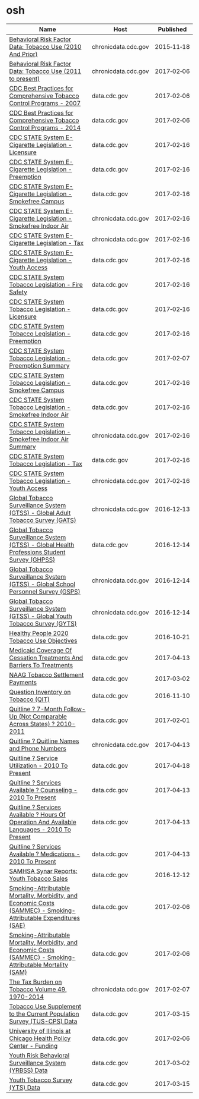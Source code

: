 # osh

Name | Host | Published
---- | ---- | ---------
[Behavioral Risk Factor Data: Tobacco Use (2010 And Prior)](../datasets/fpp2-pp25.md) | chronicdata.cdc.gov | 2015&#x2011;11&#x2011;18
[Behavioral Risk Factor Data: Tobacco Use (2011 to present)](../datasets/wsas-xwh5.md) | chronicdata.cdc.gov | 2017&#x2011;02&#x2011;06
[CDC Best Practices for Comprehensive Tobacco Control Programs - 2007](../datasets/n4v6-56e8.md) | data.cdc.gov | 2017&#x2011;02&#x2011;06
[CDC Best Practices for Comprehensive Tobacco Control Programs - 2014](../datasets/vm4m-idi8.md) | data.cdc.gov | 2017&#x2011;02&#x2011;06
[CDC STATE System E-Cigarette Legislation - Licensure](../datasets/ne52-uraz.md) | data.cdc.gov | 2017&#x2011;02&#x2011;16
[CDC STATE System E-Cigarette Legislation - Preemption](../datasets/piju-vf3p.md) | data.cdc.gov | 2017&#x2011;02&#x2011;16
[CDC STATE System E-Cigarette Legislation - Smokefree Campus](../datasets/itia-u6fu.md) | data.cdc.gov | 2017&#x2011;02&#x2011;16
[CDC STATE System E-Cigarette Legislation - Smokefree Indoor Air](../datasets/wan8-w4er.md) | chronicdata.cdc.gov | 2017&#x2011;02&#x2011;16
[CDC STATE System E-Cigarette Legislation - Tax](../datasets/kwbr-syv2.md) | chronicdata.cdc.gov | 2017&#x2011;02&#x2011;16
[CDC STATE System E-Cigarette Legislation - Youth Access](../datasets/8zea-kwnt.md) | data.cdc.gov | 2017&#x2011;02&#x2011;16
[CDC STATE System Tobacco Legislation - Fire Safety](../datasets/isz8-idbx.md) | data.cdc.gov | 2017&#x2011;02&#x2011;16
[CDC STATE System Tobacco Legislation - Licensure](../datasets/eb4y-d4ic.md) | data.cdc.gov | 2017&#x2011;02&#x2011;16
[CDC STATE System Tobacco Legislation - Preemption](../datasets/xsta-sbh5.md) | data.cdc.gov | 2017&#x2011;02&#x2011;16
[CDC STATE System Tobacco Legislation - Preemption Summary](../datasets/hj2x-85ya.md) | data.cdc.gov | 2017&#x2011;02&#x2011;07
[CDC STATE System Tobacco Legislation - Smokefree Campus](../datasets/yhkp-cczf.md) | data.cdc.gov | 2017&#x2011;02&#x2011;16
[CDC STATE System Tobacco Legislation - Smokefree Indoor Air](../datasets/32fd-hyzc.md) | data.cdc.gov | 2017&#x2011;02&#x2011;16
[CDC STATE System Tobacco Legislation - Smokefree Indoor Air Summary](../datasets/2snk-eav4.md) | chronicdata.cdc.gov | 2017&#x2011;02&#x2011;16
[CDC STATE System Tobacco Legislation - Tax](../datasets/2dwv-vfam.md) | data.cdc.gov | 2017&#x2011;02&#x2011;16
[CDC STATE System Tobacco Legislation - Youth Access](../datasets/hgv5-3wrn.md) | chronicdata.cdc.gov | 2017&#x2011;02&#x2011;16
[Global Tobacco Surveillance System (GTSS) - Global Adult Tobacco Survey (GATS)](../datasets/4xf6-nrwk.md) | chronicdata.cdc.gov | 2016&#x2011;12&#x2011;13
[Global Tobacco Surveillance System (GTSS) - Global Health Professions Student Survey (GHPSS)](../datasets/x6ag-8y7r.md) | data.cdc.gov | 2016&#x2011;12&#x2011;14
[Global Tobacco Surveillance System (GTSS) - Global School Personnel Survey (GSPS)](../datasets/5hns-mwci.md) | chronicdata.cdc.gov | 2016&#x2011;12&#x2011;14
[Global Tobacco Surveillance System (GTSS) - Global Youth Tobacco Survey (GYTS)](../datasets/57qw-ifet.md) | chronicdata.cdc.gov | 2016&#x2011;12&#x2011;14
[Healthy People 2020 Tobacco Use Objectives](../datasets/hhew-mxbt.md) | data.cdc.gov | 2016&#x2011;10&#x2011;21
[Medicaid Coverage Of Cessation Treatments And Barriers To Treatments](../datasets/ntaa-dtex.md) | data.cdc.gov | 2017&#x2011;04&#x2011;13
[NAAG Tobacco Settlement Payments](../datasets/ffbi-is3j.md) | data.cdc.gov | 2017&#x2011;03&#x2011;02
[Question Inventory on Tobacco (QIT)](../datasets/vdgb-f9s3.md) | data.cdc.gov | 2016&#x2011;11&#x2011;10
[Quitline ? 7-Month Follow-Up (Not Comparable Across States) ? 2010-2011](../datasets/7dvv-y64a.md) | data.cdc.gov | 2017&#x2011;02&#x2011;01
[Quitline ? Quitline Names and Phone Numbers](../datasets/tid6-xphm.md) | chronicdata.cdc.gov | 2017&#x2011;04&#x2011;13
[Quitline ? Service Utilization - 2010 To Present](../datasets/equ4-92qe.md) | data.cdc.gov | 2017&#x2011;04&#x2011;18
[Quitline ? Services Available ? Counseling - 2010 To Present](../datasets/66cx-b9a4.md) | data.cdc.gov | 2017&#x2011;04&#x2011;13
[Quitline ? Services Available ? Hours Of Operation And Available Languages - 2010 To Present](../datasets/vtt8-av2v.md) | data.cdc.gov | 2017&#x2011;04&#x2011;13
[Quitline ? Services Available ? Medications - 2010 To Present](../datasets/tbyb-bvjd.md) | data.cdc.gov | 2017&#x2011;04&#x2011;13
[SAMHSA Synar Reports: Youth Tobacco Sales](../datasets/escb-scz6.md) | data.cdc.gov | 2016&#x2011;12&#x2011;12
[Smoking-Attributable Mortality, Morbidity, and Economic Costs (SAMMEC) - Smoking-Attributable Expenditures (SAE)](../datasets/ezab-8sq5.md) | data.cdc.gov | 2017&#x2011;02&#x2011;06
[Smoking-Attributable Mortality, Morbidity, and Economic Costs (SAMMEC) - Smoking-Attributable Mortality (SAM)](../datasets/4yyu-3s69.md) | data.cdc.gov | 2017&#x2011;02&#x2011;06
[The Tax Burden on Tobacco Volume 49, 1970-2014](../datasets/7nwe-3aj9.md) | chronicdata.cdc.gov | 2017&#x2011;02&#x2011;07
[Tobacco Use Supplement to the Current Population Survey (TUS-CPS) Data](../datasets/4y6p-yphk.md) | data.cdc.gov | 2017&#x2011;03&#x2011;15
[University of Illinois at Chicago Health Policy Center - Funding](../datasets/vw7y-v3uk.md) | data.cdc.gov | 2017&#x2011;02&#x2011;06
[Youth Risk Behavioral Surveillance System (YRBSS) Data](../datasets/3596-ayf6.md) | data.cdc.gov | 2017&#x2011;03&#x2011;02
[Youth Tobacco Survey (YTS) Data](../datasets/4juz-x2tp.md) | data.cdc.gov | 2017&#x2011;03&#x2011;15

